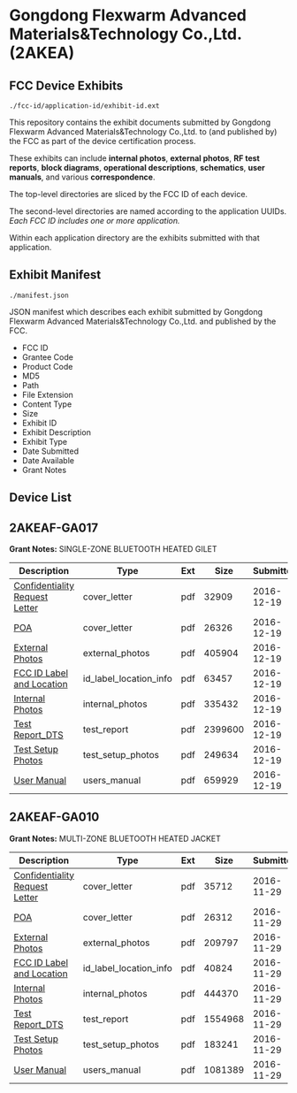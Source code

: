 # Gongdong Flexwarm Advanced Materials&Technology Co.,Ltd. (2AKEA)
## FCC Device Exhibits

```
./fcc-id/application-id/exhibit-id.ext
```

This repository contains the exhibit documents submitted by Gongdong Flexwarm Advanced Materials&Technology Co.,Ltd. to (and published by) the FCC as part of the device certification process.

These exhibits can include **internal photos**, **external photos**, **RF test reports**, **block diagrams**, **operational descriptions**, **schematics**, **user manuals**, and various **correspondence**.

The top-level directories are sliced by the FCC ID of each device.

The second-level directories are named according to the application UUIDs. *Each FCC ID includes one or more application.*

Within each application directory are the exhibits submitted with that application. 

## Exhibit Manifest

```
./manifest.json
```

JSON manifest which describes each exhibit submitted by Gongdong Flexwarm Advanced Materials&Technology Co.,Ltd. and published by the FCC.

- FCC ID
- Grantee Code
- Product Code
- MD5
- Path
- File Extension
- Content Type
- Size
- Exhibit ID
- Exhibit Description
- Exhibit Type
- Date Submitted
- Date Available
- Grant Notes

## Device List
## 2AKEAF-GA017
**Grant Notes:** SINGLE-ZONE BLUETOOTH HEATED GILET

| Description | Type | Ext | Size | Submitted | Available |
| ----------- | ---- | --- | ---- | --------- | --------- |
| [Confidentiality Request Letter](2AKEAF-GA017/875704b61b3836ae3a27af4dfeda9f66/3232356.pdf) | cover_letter | pdf | 32909 | 2016-12-19 | 2016-12-19 |
| [POA](2AKEAF-GA017/875704b61b3836ae3a27af4dfeda9f66/3232357.pdf) | cover_letter | pdf | 26326 | 2016-12-19 | 2016-12-19 |
| [External Photos](2AKEAF-GA017/875704b61b3836ae3a27af4dfeda9f66/3232358.pdf) | external_photos | pdf | 405904 | 2016-12-19 | 2016-12-19 |
| [FCC ID Label and Location](2AKEAF-GA017/875704b61b3836ae3a27af4dfeda9f66/3232360.pdf) | id_label_location_info | pdf | 63457 | 2016-12-19 | 2016-12-19 |
| [Internal Photos](2AKEAF-GA017/875704b61b3836ae3a27af4dfeda9f66/3232359.pdf) | internal_photos | pdf | 335432 | 2016-12-19 | 2016-12-19 |
| [Test Report_DTS](2AKEAF-GA017/875704b61b3836ae3a27af4dfeda9f66/3232361.pdf) | test_report | pdf | 2399600 | 2016-12-19 | 2016-12-19 |
| [Test Setup Photos](2AKEAF-GA017/875704b61b3836ae3a27af4dfeda9f66/3232362.pdf) | test_setup_photos | pdf | 249634 | 2016-12-19 | 2016-12-19 |
| [User Manual](2AKEAF-GA017/875704b61b3836ae3a27af4dfeda9f66/3232363.pdf) | users_manual | pdf | 659929 | 2016-12-19 | 2016-12-19 |
## 2AKEAF-GA010
**Grant Notes:** MULTI-ZONE BLUETOOTH HEATED JACKET

| Description | Type | Ext | Size | Submitted | Available |
| ----------- | ---- | --- | ---- | --------- | --------- |
| [Confidentiality Request Letter](2AKEAF-GA010/256cb0cf18916c0b1186746563bef366/3212004.pdf) | cover_letter | pdf | 35712 | 2016-11-29 | 2016-11-29 |
| [POA](2AKEAF-GA010/256cb0cf18916c0b1186746563bef366/3212005.pdf) | cover_letter | pdf | 26312 | 2016-11-29 | 2016-11-29 |
| [External Photos](2AKEAF-GA010/256cb0cf18916c0b1186746563bef366/3212006.pdf) | external_photos | pdf | 209797 | 2016-11-29 | 2016-11-29 |
| [FCC ID Label and Location](2AKEAF-GA010/256cb0cf18916c0b1186746563bef366/3212008.pdf) | id_label_location_info | pdf | 40824 | 2016-11-29 | 2016-11-29 |
| [Internal Photos](2AKEAF-GA010/256cb0cf18916c0b1186746563bef366/3212007.pdf) | internal_photos | pdf | 444370 | 2016-11-29 | 2016-11-29 |
| [Test Report_DTS](2AKEAF-GA010/256cb0cf18916c0b1186746563bef366/3212009.pdf) | test_report | pdf | 1554968 | 2016-11-29 | 2016-11-29 |
| [Test Setup Photos](2AKEAF-GA010/256cb0cf18916c0b1186746563bef366/3212010.pdf) | test_setup_photos | pdf | 183241 | 2016-11-29 | 2016-11-29 |
| [User Manual](2AKEAF-GA010/256cb0cf18916c0b1186746563bef366/3212011.pdf) | users_manual | pdf | 1081389 | 2016-11-29 | 2016-11-29 |
